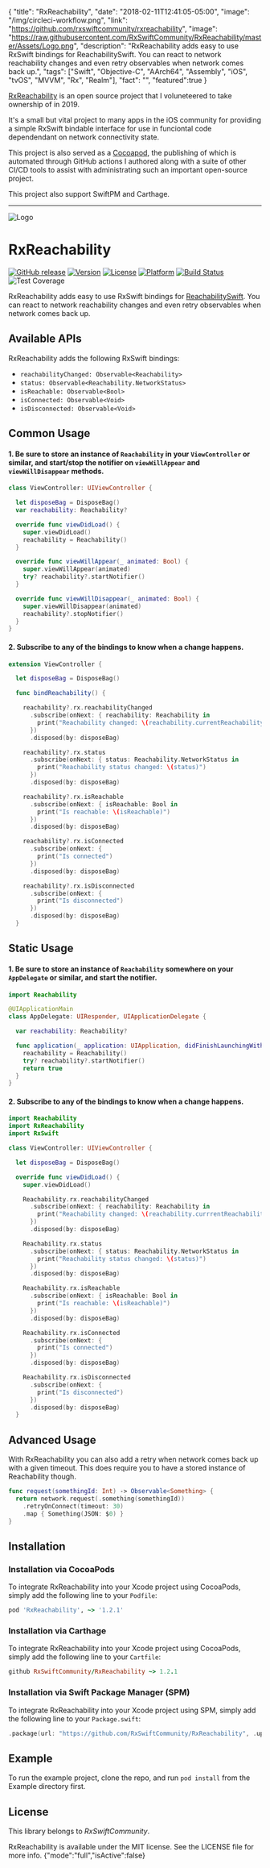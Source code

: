 {
  "title": "RxReachability",
  "date": "2018-02-11T12:41:05-05:00",
  "image": "/img/circleci-workflow.png",
  "link": "https://github.com/rxswiftcommunity/rxreachability",
  "image": "https://raw.githubusercontent.com/RxSwiftCommunity/RxReachability/master/Assets/Logo.png",
  "description": "RxReachability adds easy to use RxSwift bindings for ReachabilitySwift. You can react to network reachability changes and even retry observables when network comes back up.",
  "tags": ["Swift", "Objective-C", "AArch64", "Assembly", "iOS", "tvOS", "MVVM", "Rx", "Realm"],
  "fact": "",
  "featured":true
}

[RxReachability](https://github.com/rxswiftcommunity/rxreachability) is an open source project that I voluneteered to take ownership of in 2019.

It's a small but vital project to many apps in the iOS community for providing a simple RxSwift bindable interface for use in funciontal code dependendant on network connectivity state.

This project is also served as a [Cocoapod](https://cocoapods.org/pods/Reachability), the publishing of which is automated through GitHub actions I authored along with a suite of other CI/CD tools to assist with administrating such an important open-source project.

This project also support SwiftPM and Carthage.

---

![Logo](https://raw.githubusercontent.com/RxSwiftCommunity/RxReachability/master/Assets/Logo.png)

RxReachability
=========
[![GitHub release](https://img.shields.io/github/release/RxSwiftCommunity/rxreachability.svg)](https://github.com/RxSwiftCommunity/rxreachability/releases)
[![Version](https://img.shields.io/cocoapods/v/RxReachability.svg?style=flat)](http://cocoapods.org/pods/RxReachability)
[![License](https://img.shields.io/cocoapods/l/RxReachability.svg?style=flat)](http://cocoapods.org/pods/RxReachability)
[![Platform](https://img.shields.io/cocoapods/p/RxReachability.svg?style=flat)](http://cocoapods.org/pods/RxReachability)
[![Build Status](https://travis-ci.org/RxSwiftCommunity/RxReachability.svg?branch=master)](https://travis-ci.org/RxSwiftCommunity/RxReachability)
![Test Coverage](https://raw.githubusercontent.com/RxSwiftCommunity/RxReachability/master/docs/badge.svg)

RxReachability adds easy to use RxSwift bindings for [ReachabilitySwift](https://github.com/ashleymills/Reachability.swift).
You can react to network reachability changes and even retry observables when network comes back up.

## Available APIs

RxReachability adds the following RxSwift bindings:

- `reachabilityChanged: Observable<Reachability>`
- `status: Observable<Reachability.NetworkStatus>`
- `isReachable: Observable<Bool>`
- `isConnected: Observable<Void>`
- `isDisconnected: Observable<Void>`

## Common Usage

#### 1. Be sure to store an instance of `Reachability` in your `ViewController` or similar, and start/stop the notifier on `viewWillAppear` and `viewWillDisappear` methods.

```swift
class ViewController: UIViewController {

  let disposeBag = DisposeBag()
  var reachability: Reachability?

  override func viewDidLoad() {
    super.viewDidLoad()
    reachability = Reachability()
  }

  override func viewWillAppear(_ animated: Bool) {
    super.viewWillAppear(animated)
    try? reachability?.startNotifier()
  }

  override func viewWillDisappear(_ animated: Bool) {
    super.viewWillDisappear(animated)
    reachability?.stopNotifier()
  }
}

```

#### 2. Subscribe to any of the bindings to know when a change happens.

```swift
extension ViewController {

  let disposeBag = DisposeBag()

  func bindReachability() {

    reachability?.rx.reachabilityChanged
      .subscribe(onNext: { reachability: Reachability in
        print("Reachability changed: \(reachability.currentReachabilityStatus)")
      })
      .disposed(by: disposeBag)

    reachability?.rx.status
      .subscribe(onNext: { status: Reachability.NetworkStatus in
        print("Reachability status changed: \(status)")
      })
      .disposed(by: disposeBag)

    reachability?.rx.isReachable
      .subscribe(onNext: { isReachable: Bool in
        print("Is reachable: \(isReachable)")
      })
      .disposed(by: disposeBag)

    reachability?.rx.isConnected
      .subscribe(onNext: {
        print("Is connected")
      })
      .disposed(by: disposeBag)

    reachability?.rx.isDisconnected
      .subscribe(onNext: {
        print("Is disconnected")
      })
      .disposed(by: disposeBag)
  }
```

## Static Usage

#### 1. Be sure to store an instance of `Reachability` somewhere on your `AppDelegate` or similar, and start the notifier.

```swift
import Reachability

@UIApplicationMain
class AppDelegate: UIResponder, UIApplicationDelegate {

  var reachability: Reachability?

  func application(_ application: UIApplication, didFinishLaunchingWithOptions launchOptions: [UIApplicationLaunchOptionsKey: Any]?) -> Bool {
    reachability = Reachability()
    try? reachability?.startNotifier()
    return true
  }
}

```

#### 2. Subscribe to any of the bindings to know when a change happens.

```swift
import Reachability
import RxReachability
import RxSwift

class ViewController: UIViewController {

  let disposeBag = DisposeBag()

  override func viewDidLoad() {
    super.viewDidLoad()

    Reachability.rx.reachabilityChanged
      .subscribe(onNext: { reachability: Reachability in
        print("Reachability changed: \(reachability.currrentReachabilityStatus)")
      })
      .disposed(by: disposeBag)

    Reachability.rx.status
      .subscribe(onNext: { status: Reachability.NetworkStatus in
        print("Reachability status changed: \(status)")
      })
      .disposed(by: disposeBag)

    Reachability.rx.isReachable
      .subscribe(onNext: { isReachable: Bool in
        print("Is reachable: \(isReachable)")
      })
      .disposed(by: disposeBag)

    Reachability.rx.isConnected
      .subscribe(onNext: {
        print("Is connected")
      })
      .disposed(by: disposeBag)

    Reachability.rx.isDisconnected
      .subscribe(onNext: {
        print("Is disconnected")
      })
      .disposed(by: disposeBag)
  }
```

## Advanced Usage

With RxReachability you can also add a retry when network comes back up with a given timeout.
This does require you to have a stored instance of Reachability though.

```swift
func request(somethingId: Int) -> Observable<Something> {
  return network.request(.something(somethingId))
    .retryOnConnect(timeout: 30)
    .map { Something(JSON: $0) }
}
```

## Installation

### Installation via CocoaPods

To integrate RxReachability into your Xcode project using CocoaPods, simply add the following line to your `Podfile`:

```ruby
pod 'RxReachability', ~> '1.2.1'
```

### Installation via Carthage

To integrate RxReachability into your Xcode project using CocoaPods, simply add the following line to your `Cartfile`:

```ruby
github RxSwiftCommunity/RxReachability ~> 1.2.1
```

### Installation via Swift Package Manager (SPM)

To integrate RxReachability into your Xcode project using SPM, simply add the following line to your `Package.swift`:

```swift
.package(url: "https://github.com/RxSwiftCommunity/RxReachability", .upToNextMajor(from: "1.2.1")),
```

## Example

To run the example project, clone the repo, and run `pod install` from the Example directory first.

## License

This library belongs to _RxSwiftCommunity_.

RxReachability is available under the MIT license. See the LICENSE file for more info.
{"mode":"full","isActive":false}